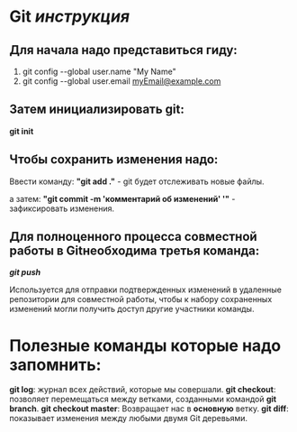 # Git _инструкция_

## Для начала надо представиться гиду:
1. git config --global user.name "My Name"
2. git config --global user.email myEmail@example.com

## Затем инициализировать git:
**git init**

## Чтобы сохранить изменения надо:
Ввести команду: __"git add ."__ - git будет отслеживать новые файлы.

а затем: **"git commit -m 'комментарий об изменений' '"** -  зафиксировать изменения.

## Для полноценного процесса совместной работы в Gitнеобходима третья команда: 
**_git push_**

Используется для отправки подтвержденных изменений 
в удаленные репозитории для совместной работы, 
чтобы к набору сохраненных изменений могли получить доступ 
другие участники команды.

# Полезные команды которые надо запомнить:
**git log**: журнал всех действий, которые мы совершали.
**git checkout**: позволяет перемещаться между ветками, созданными командой **git branch**.
**git checkout master**: Возвращает нас в **основную** ветку.
__git diff__: показывает изменения между любыми двумя Git деревьями.
